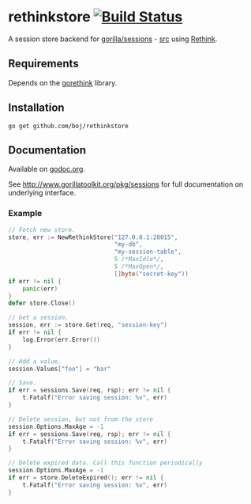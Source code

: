 # rethinkstore [![Build Status](https://travis-ci.org/boj/rethinkstore.svg?branch=master)](https://travis-ci.org/boj/rethinkstore)

A session store backend for [gorilla/sessions](http://www.gorillatoolkit.org/pkg/sessions) - [src](https://github.com/gorilla/sessions) using [Rethink](http://www.rethinkdb.com/).

## Requirements

Depends on the [gorethink](https://github.com/dancannon/gorethink) library.

## Installation

    go get github.com/boj/rethinkstore

## Documentation

Available on [godoc.org](http://www.godoc.org/github.com/boj/rethinkstore).

See http://www.gorillatoolkit.org/pkg/sessions for full documentation on underlying interface.

### Example

```go
// Fetch new store.
store, err := NewRethinkStore("127.0.0.1:28015",
                              "my-db",
                              "my-session-table",
                              5 /*MaxIdle*/,
                              5 /*MaxOpen*/,
                              []byte("secret-key"))
if err != nil {
    panic(err)
}
defer store.Close()

// Get a session.
session, err := store.Get(req, "session-key")
if err != nil {
    log.Error(err.Error())
}

// Add a value.
session.Values["foo"] = "bar"

// Save.
if err = sessions.Save(req, rsp); err != nil {
    t.Fatalf("Error saving session: %v", err)
}

// Delete session, but not from the store
session.Options.MaxAge = -1
if err = sessions.Save(req, rsp); err != nil {
    t.Fatalf("Error saving session: %v", err)
}

// Delete expired data. Call this function periodically
session.Options.MaxAge = -1
if err = store.DeleteExpired(); err != nil {
    t.Fatalf("Error saving session: %v", err)
}


```
